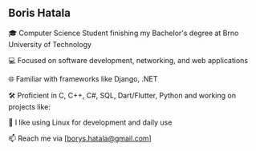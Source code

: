 ## Boris Hatala
🎓 Computer Science Student finishing my Bachelor's degree at Brno University of Technology

💻 Focused on software development, networking, and web applications

🌐 Familiar with frameworks like Django, .NET

🛠️ Proficient in C, C++, C#, SQL, Dart/Flutter, Python and working on projects like:

🐧 I like using Linux for development and daily use

📫 Reach me via [borys.hatala@gmail.com]
